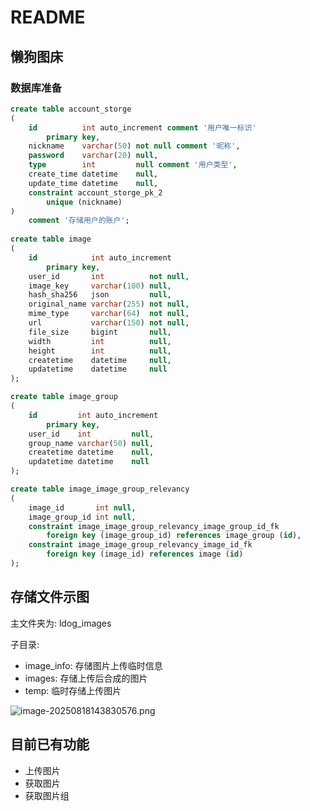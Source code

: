 # README
## 懒狗图床

### 数据库准备

~~~sql
create table account_storge
(
    id          int auto_increment comment '用户唯一标识'
        primary key,
    nickname    varchar(50) not null comment '昵称',
    password    varchar(20) null,
    type        int         null comment '用户类型',
    create_time datetime    null,
    update_time datetime    null,
    constraint account_storge_pk_2
        unique (nickname)
)
    comment '存储用户的账户';
    
create table image
(
    id            int auto_increment
        primary key,
    user_id       int          not null,
    image_key     varchar(100) null,
    hash_sha256   json         null,
    original_name varchar(255) not null,
    mime_type     varchar(64)  not null,
    url           varchar(150) not null,
    file_size     bigint       null,
    width         int          null,
    height        int          null,
    createtime    datetime     null,
    updatetime    datetime     null
);

create table image_group
(
    id         int auto_increment
        primary key,
    user_id    int         null,
    group_name varchar(50) null,
    createtime datetime    null,
    updatetime datetime    null
);

create table image_image_group_relevancy
(
    image_id       int null,
    image_group_id int null,
    constraint image_image_group_relevancy_image_group_id_fk
        foreign key (image_group_id) references image_group (id),
    constraint image_image_group_relevancy_image_id_fk
        foreign key (image_id) references image (id)
);
~~~

## 存储文件示图

主文件夹为: ldog_images

子目录:

- image_info: 存储图片上传临时信息
- images: 存储上传后合成的图片
- temp: 临时存储上传图片

![image-20250818143830576.png](https://www.ddcat.club/picture/async?image_key=M0OB870s645JzJ5l9857j4S79x7uHEn9HG8cdSGkJ6O7%7BJ4a2tSy0xQ2ax20U47h)

## 目前已有功能

- 上传图片
- 获取图片
- 获取图片组
